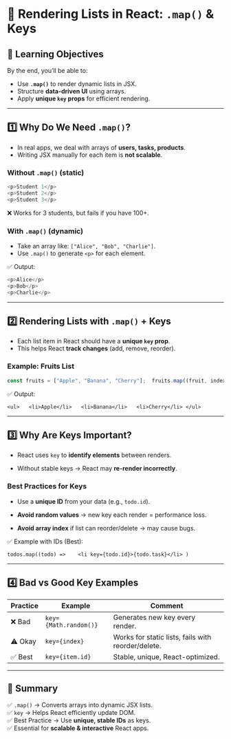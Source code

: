 # 🌟 Rendering Lists in React: `.map()` & Keys

## 🎯 Learning Objectives

By the end, you’ll be able to:

- Use **`.map()`** to render dynamic lists in JSX.
- Structure **data-driven UI** using arrays.
- Apply **unique `key` props** for efficient rendering.

---

## 1️⃣ Why Do We Need `.map()`?

- In real apps, we deal with arrays of **users, tasks, products**.
- Writing JSX manually for each item is **not scalable**.

### Without `.map()` (static)

```js
<p>Student 1</p> 
<p>Student 2</p> 
<p>Student 3</p>
```

❌ Works for 3 students, but fails if you have 100+.

### With `.map()` (dynamic)

- Take an array like: `["Alice", "Bob", "Charlie"]`.
- Use `.map()` to generate `<p>` for each element.

✅ Output:

```js
<p>Alice</p> 
<p>Bob</p> 
<p>Charlie</p>
```

---

## 2️⃣ Rendering Lists with `.map()` + Keys

- Each list item in React should have a **unique `key` prop**.
- This helps React **track changes** (add, remove, reorder).

### Example: Fruits List

```js
const fruits = ["Apple", "Banana", "Cherry"];  fruits.map((fruit, index) =>    <li key={index}>{fruit}</li> )
```

✅ Output:

`<ul>   <li>Apple</li>   <li>Banana</li>   <li>Cherry</li> </ul>`

---

## 3️⃣ Why Are Keys Important?

- React uses `key` to **identify elements** between renders.
    
- Without stable keys → React may **re-render incorrectly**.
    

### Best Practices for Keys

- Use a **unique ID** from your data (e.g., `todo.id`).
    
- **Avoid random values** → new key each render = performance loss.
    
- **Avoid array index** if list can reorder/delete → may cause bugs.
    

✅ Example with IDs (Best):

`todos.map((todo) =>    <li key={todo.id}>{todo.task}</li> )`

---

## 4️⃣ Bad vs Good Key Examples

|Practice|Example|Comment|
|---|---|---|
|❌ Bad|`key={Math.random()}`|Generates new key every render.|
|⚠️ Okay|`key={index}`|Works for static lists, fails with reorder/delete.|
|✅ Best|`key={item.id}`|Stable, unique, React-optimized.|

---

## 🎯 Summary

✅ `.map()` → Converts arrays into dynamic JSX lists.  
✅ `key` → Helps React efficiently update DOM.  
✅ Best Practice → Use **unique, stable IDs** as keys.  
✅ Essential for **scalable & interactive** React apps.